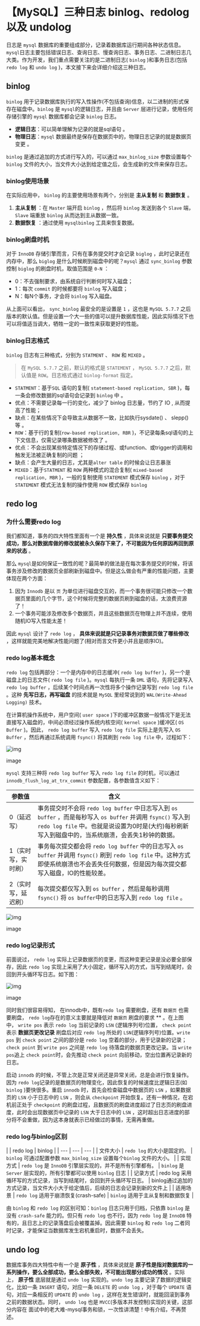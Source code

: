 # 【MySQL】三种日志 binlog、redolog 以及 undolog

日志是 `mysql` 数据库的重要组成部分，记录着数据库运行期间各种状态信息。`mysql`日志主要包括错误日志、查询日志、慢查询日志、事务日志、二进制日志几大类。作为开发，我们重点需要关注的是二进制日志( `binlog` )和事务日志(包括
 `redo log` 和 `undo log` )，本文接下来会详细介绍这三种日志。

## binlog

`binlog` 用于记录数据库执行的写入性操作(不包括查询)信息，以二进制的形式保存在磁盘中。`binlog` 是 `mysql`的逻辑日志，并且由 `Server` 层进行记录，使用任何存储引擎的 `mysql` 数据库都会记录 `binlog` 日志。

- **逻辑日志**：可以简单理解为记录的就是sql语句 。
- **物理日志**：`mysql` 数据最终是保存在数据页中的，物理日志记录的就是数据页变更 。

`binlog` 是通过追加的方式进行写入的，可以通过 `max_binlog_size` 参数设置每个 `binlog`
 文件的大小，当文件大小达到给定值之后，会生成新的文件来保存日志。

### binlog使用场景

在实际应用中， `binlog` 的主要使用场景有两个，分别是 **主从复制** 和 **数据恢复** 。

1. **主从复制** ：在 `Master` 端开启 `binlog` ，然后将 `binlog` 发送到各个 `Slave` 端， `Slave` 端重放 `binlog` 从而达到主从数据一致。
2. **数据恢复** ：通过使用 `mysqlbinlog` 工具来恢复数据。

### binlog刷盘时机

对于 `InnoDB` 存储引擎而言，只有在事务提交时才会记录 `biglog` ，此时记录还在内存中，那么 `biglog`
 是什么时候刷到磁盘中的呢？`mysql` 通过 `sync_binlog` 参数控制 `biglog` 的刷盘时机，取值范围是 `0-N`
 ：

- 0：不去强制要求，由系统自行判断何时写入磁盘；
- 1：每次 `commit` 的时候都要将 `binlog` 写入磁盘；
- N：每N个事务，才会将 `binlog` 写入磁盘。

从上面可以看出， `sync_binlog` 最安全的是设置是 `1` ，这也是 `MySQL 5.7.7`
 之后版本的默认值。但是设置一个大一些的值可以提升数据库性能，因此实际情况下也可以将值适当调大，牺牲一定的一致性来获取更好的性能。

### binlog日志格式

`binlog` 日志有三种格式，分别为 `STATMENT` 、 `ROW` 和 `MIXED` 。

> 在 `MySQL 5.7.7` 之前，默认的格式是 `STATEMENT` ， `MySQL 5.7.7` 之后，默认值是 `ROW`。日志格式通过 `binlog-format` 指定。

- `STATMENT`：基于`SQL` 语句的复制( `statement-based replication, SBR` )，每一条会修改数据的sql语句会记录到 `binlog` 中  。
- 优点：不需要记录每一行的变化，减少了 binlog 日志量，节约了  IO  , 从而提高了性能；
- 缺点：在某些情况下会导致主从数据不一致，比如执行sysdate() 、  slepp()  等 。
- `ROW`：基于行的复制(`row-based replication, RBR` )，不记录每条sql语句的上下文信息，仅需记录哪条数据被修改了 。
- 优点：不会出现某些特定情况下的存储过程、或function、或trigger的调用和触发无法被正确复制的问题 ；
- 缺点：会产生大量的日志，尤其是`alter table` 的时候会让日志暴涨
- `MIXED`：基于`STATMENT` 和 `ROW` 两种模式的混合复制( `mixed-based replication, MBR` )，一般的复制使用 `STATEMENT` 模式保存 `binlog` ，对于 `STATEMENT` 模式无法复制的操作使用 `ROW` 模式保存 `binlog`

## redo log

### 为什么需要redo log

我们都知道，事务的四大特性里面有一个是 **持久性** ，具体来说就是
 **只要事务提交成功，那么对数据库做的修改就被永久保存下来了，不可能因为任何原因再回到原来的状态** 。

那么 `mysql`是如何保证一致性的呢？最简单的做法是在每次事务提交的时候，将该事务涉及修改的数据页全部刷新到磁盘中。但是这么做会有严重的性能问题，主要体现在两个方面：

1. 因为 `Innodb` 是以 `页` 为单位进行磁盘交互的，而一个事务很可能只修改一个数据页里面的几个字节，这个时候将完整的数据页刷到磁盘的话，太浪费资源了！
2. 一个事务可能涉及修改多个数据页，并且这些数据页在物理上并不连续，使用随机IO写入性能太差！

因此 `mysql` 设计了 `redo log` ， **具体来说就是只记录事务对数据页做了哪些修改**
 ，这样就能完美地解决性能问题了(相对而言文件更小并且是顺序IO)。

### redo log基本概念

`redo log` 包括两部分：一个是内存中的日志缓冲( `redo log buffer` )，另一个是磁盘上的日志文件( `redo log file` )。`mysql` 每执行一条 `DML` 语句，先将记录写入 `redo log buffer`
 ，后续某个时间点再一次性将多个操作记录写到 `redo log file` 。这种 **先写日志，再写磁盘** 的技术就是 `MySQL`
 里经常说到的 `WAL(Write-Ahead Logging)` 技术。

在计算机操作系统中，用户空间( `user space` )下的缓冲区数据一般情况下是无法直接写入磁盘的，中间必须经过操作系统内核空间( `kernel space` )缓冲区( `OS Buffer` )。因此， `redo log buffer` 写入 `redo log file` 实际上是先写入 `OS Buffer` ，然后再通过系统调用 `fsync()` 将其刷到 `redo log file`
 中，过程如下：

![img](https:////upload-images.jianshu.io/upload_images/19895418-89021b00d2e5918e?imageMogr2/auto-orient/strip|imageView2/2/w/442/format/webp)

image

`mysql` 支持三种将 `redo log buffer` 写入 `redo log file` 的时机，可以通过 `innodb_flush_log_at_trx_commit` 参数配置，各参数值含义如下：

| 参数值              | 含义                                                         |
| ------------------- | ------------------------------------------------------------ |
| 0（延迟写）         | 事务提交时不会将 `redo log buffer` 中日志写入到 `os buffer` ，而是每秒写入 `os buffer` 并调用 `fsync()` 写入到 `redo log file` 中。也就是说设置为0时是(大约)每秒刷新写入到磁盘中的，当系统崩溃，会丢失1秒钟的数据。 |
| 1（实时写，实时刷） | 事务每次提交都会将 `redo log buffer` 中的日志写入 `os buffer` 并调用 `fsync()` 刷到 `redo log file` 中。这种方式即使系统崩溃也不会丢失任何数据，但是因为每次提交都写入磁盘，IO的性能较差。 |
| 2（实时写，延迟刷） | 每次提交都仅写入到 `os buffer` ，然后是每秒调用 `fsync()` 将 `os buffer`中的日志写入到 `redo log file` 。 |

![img](https:////upload-images.jianshu.io/upload_images/19895418-bfe97915131fbfe2?imageMogr2/auto-orient/strip|imageView2/2/w/550/format/webp)

image

### redo log记录形式

前面说过， `redo log` 实际上记录数据页的变更，而这种变更记录是没必要全部保存，因此 `redo log`
 实现上采用了大小固定，循环写入的方式，当写到结尾时，会回到开头循环写日志。如下图：

![img](https:////upload-images.jianshu.io/upload_images/19895418-da4122e456bba5bf?imageMogr2/auto-orient/strip|imageView2/2/w/588/format/webp)

image

同时我们很容易得知， 在innodb中，既有`redo log` 需要刷盘，还有 `数据页` 也需要刷盘， `redo log`存在的意义主要就是降低对 `数据页` 刷盘的要求 ** 。在上图中， `write pos` 表示 `redo log` 当前记录的 `LSN` (逻辑序列号)位置， `check point` 表示 **数据页更改记录** 刷盘后对应 `redo log` 所处的 `LSN`(逻辑序列号)位置。`write pos` 到 `check point` 之间的部分是 `redo log` 空着的部分，用于记录新的记录；`check point` 到 `write pos` 之间是 `redo log` 待落盘的数据页更改记录。当 `write pos`追上 `check point`时，会先推动 `check point` 向前移动，空出位置再记录新的日志。

启动 `innodb` 的时候，不管上次是正常关闭还是异常关闭，总是会进行恢复操作。因为 `redo log`记录的是数据页的物理变化，因此恢复的时候速度比逻辑日志(如 `binlog` )要快很多。重启 `innodb` 时，首先会检查磁盘中数据页的 `LSN` ，如果数据页的 `LSN` 小于日志中的 `LSN` ，则会从 `checkpoint` 开始恢复。还有一种情况，在宕机前正处于
 `checkpoint` 的刷盘过程，且数据页的刷盘进度超过了日志页的刷盘进度，此时会出现数据页中记录的 `LSN` 大于日志中的 `LSN`
 ，这时超出日志进度的部分将不会重做，因为这本身就表示已经做过的事情，无需再重做。

### redo log与binlog区别

|
| redo log | binlog |
| --- | --- | --- |
| 文件大小 | `redo log` 的大小是固定的。 | `binlog` 可通过配置参数 `max_binlog_size` 设置每个`binlog` 文件的大小。 |
| 实现方式 | `redo log` 是 `InnoDB` 引擎层实现的，并不是所有引擎都有。 | `binlog` 是 `Server` 层实现的，所有引擎都可以使用 `binlog` 日志 |
| 记录方式 | redo log 采用循环写的方式记录，当写到结尾时，会回到开头循环写日志。 | binlog通过追加的方式记录，当文件大小大于给定值后，后续的日志会记录到新的文件上 |
| 适用场景 | `redo log` 适用于崩溃恢复(crash-safe) | `binlog` 适用于主从复制和数据恢复 |

由 `binlog` 和 `redo log` 的区别可知：`binlog` 日志只用于归档，只依靠 `binlog` 是没有 `crash-safe` 能力的。但只有 `redo log` 也不行，因为 `redo log` 是 `InnoDB`
 特有的，且日志上的记录落盘后会被覆盖掉。因此需要 `binlog` 和 `redo log`
 二者同时记录，才能保证当数据库发生宕机重启时，数据不会丢失。

## undo log

数据库事务四大特性中有一个是 **原子性** ，具体来说就是 **原子性是指对数据库的一系列操作，要么全部成功，要么全部失败，不可能出现部分成功的情况**
 。实际上， **原子性** 底层就是通过 `undo log` 实现的。`undo log` 主要记录了数据的逻辑变化，比如一条 `INSERT` 语句，对应一条 `DELETE` 的 `undo log` ，对于每个 `UPDATE` 语句，对应一条相反的 `UPDATE` 的 `undo log` ，这样在发生错误时，就能回滚到事务之前的数据状态。同时， `undo log` 也是 `MVCC`(多版本并发控制)实现的关键，这部分内容在  面试中的老大难-mysql事务和锁，一次性讲清楚！中有介绍，不再赘述。